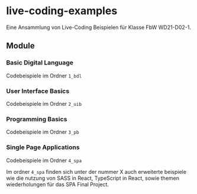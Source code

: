 # live-coding-examples

Eine Ansammlung von Live-Coding Beispielen für Klasse FbW WD21-D02-1.

## Module

### Basic Digital Language

Codebeispiele im Ordner `1_bdl`

### User Interface Basics

Codebeispiele im Ordner `2_uib`

### Programming Basics

Codebeispiele im Ordner `3_pb`

### Single Page Applications

Codebeispiele im Ordner `4_spa`

Im ordner `4_spa` finden sich unter der nummer X auch erweiterte beispiele wie die nutzung von SASS in React, TypeScript in React, sowie themen wiederholungen für das SPA Final Project.
